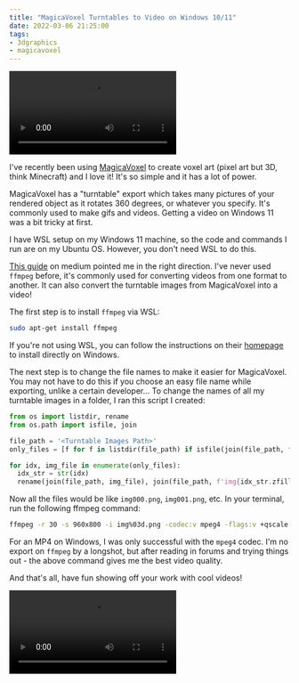 ```yaml
---
title: "MagicaVoxel Turntables to Video on Windows 10/11"
date: 2022-03-06 21:25:00
tags:
- 3dgraphics
- magicavoxel
---
```


![Voxel models of chicken and chicks](chicken1.mp4)

I've recently been using <a href="https://ephtracy.github.io/" target="_blank" rel="noopener nofollow noreferrer">MagicaVoxel</a> to create voxel art (pixel art but 3D, think Minecraft) and I love it! It's so simple and it has a lot of power.

MagicaVoxel has a "turntable" export which takes many pictures of your rendered object as it rotates 360 degrees, or whatever you specify. It's commonly used to make gifs and videos. Getting a video on Windows 11 was a bit tricky at first.

I have WSL setup on my Windows 11 machine, so the code and commands I run are on my Ubuntu OS. However, you don't need WSL to do this.

<a href="https://medium.com/tech-notes-and-geek-stuff/voxel-art-4f8ee761a3ab" target="_blank" rel="noopener nofollow noreferrer">This guide</a> on medium pointed me in the right direction. I've never used `ffmpeg` before, it's commonly used for converting videos from one format to another. It can also convert the turntable images from MagicaVoxel into a video!

The first step is to install `ffmpeg` via WSL:

```bash
sudo apt-get install ffmpeg
```

If you're not using WSL, you can follow the instructions on their <a href="https://www.ffmpeg.org/" target="_blank" rel="noopener nofollow noreferrer">homepage</a> to install directly on Windows.

The next step is to change the file names to make it easier for MagicaVoxel. You may not have to do this if you choose an easy file name while exporting, unlike a certain developer... To change the names of all my turntable images in a folder, I ran this script I created:

```python
from os import listdir, rename
from os.path import isfile, join

file_path = '<Turntable Images Path>'
only_files = [f for f in listdir(file_path) if isfile(join(file_path, f))]

for idx, img_file in enumerate(only_files):
  idx_str = str(idx)
  rename(join(file_path, img_file), join(file_path, f'img{idx_str.zfill(3)}.png'))
```

Now all the files would be like `img000.png`, `img001.png`, etc. In your terminal, run the following ffmpeg command:

```bash
ffmpeg -r 30 -s 960x800 -i img%03d.png -codec:v mpeg4 -flags:v +qscale -global_quality:v 0 -codec:a libmp3lame nintendoswitch.mp4
```

For an MP4 on Windows, I was only successful with the `mpeg4` codec. I'm no export on `ffmpeg` by a longshot, but after reading in forums and trying things out - the above command gives me the best video quality.

And that's all, have fun showing off your work with cool videos!

![Nintendo Switch](./nintendoswitch.mp4)
